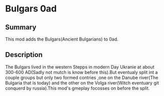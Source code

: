 # Bulgars 0ad

## Summary

This mod adds the Bulgars(Ancient Bulgarians) to 0ad.

## Description
The Bulgars lived in the western Stepps in modern Day Ukranie at about 300-600 AD(Sadly not mutch is know before this).But eventualy split int a couple groups but only two formed contries ,one on the Danube river(The Bulgaria that is today) and the other on the Volga river(Witch eventuary git conquerd by russia).This mod's gmeplay focosses on before the split.
